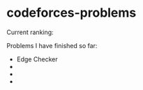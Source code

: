 # codeforces-problems


Current ranking: 

Problems I have finished so far:
+  Edge Checker
+  
+  
+  
